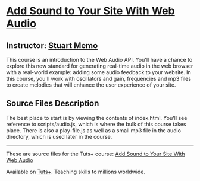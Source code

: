 # [Add Sound to Your Site With Web Audio][published url]
## Instructor: [Stuart Memo][instructor url]


This course is an introduction to the Web Audio API. You'll have a chance to explore this new standard for generating real-time audio in the web browser with a real-world example: adding some audio feedback to your website. In this course, you'll work with oscillators and gain, frequencies and mp3 files to create melodies that will enhance the user experience of your site.

## Source Files Description

The best place to start is by viewing the contents of index.html. You'll see
reference to scripts/audio.js, which is where the bulk of this course takes
place. There is also a play-file.js as well as a small mp3 file in the audio
directory, which is used later in the course.


------

These are source files for the Tuts+ course: [Add Sound to Your Site With Web Audio][published url]

Available on [Tuts+](https://tutsplus.com). Teaching skills to millions worldwide.

[published url]: https://code.tutsplus.com/courses/add-sound-to-your-site-with-web-audio
[instructor url]: https://tutsplus.com/authors/stuart-memo
